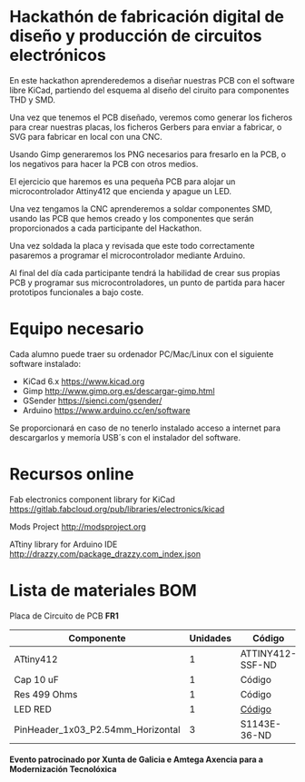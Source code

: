 # Hackathón de fabricación digital de diseño y producción de circuitos electrónicos

En este hackathon aprenderedemos a diseñar nuestras PCB con el software libre KiCad, partiendo del esquema al diseño del ciruito para componentes THD y SMD.

Una vez que tenemos el PCB diseñado, veremos como generar los ficheros para crear nuestras placas, los ficheros Gerbers para enviar a fabricar, o SVG para fabricar en local con una CNC.

Usando Gimp generaremos los PNG necesarios para fresarlo en la PCB, o los negativos para hacer la PCB con otros medios.

El ejercicio que haremos es una pequeña PCB para alojar un microcontrolador Attiny412 que encienda y apague un LED.

Una vez tengamos la CNC aprenderemos a soldar componentes SMD, usando las PCB que hemos creado y los componentes que serán proporcionados a cada participante del Hackathon.

Una vez soldada la placa y revisada que este todo correctamente pasaremos a programar el microcontrolador mediante Arduino.

Al final del día cada participante tendrá la habilidad de crear sus propias PCB y programar sus microcontroladores, un punto de partida para hacer prototipos funcionales a bajo coste.

# Equipo necesario

Cada alumno puede traer su ordenador PC/Mac/Linux con el siguiente software instalado:

- KiCad 6.x https://www.kicad.org
- Gimp http://www.gimp.org.es/descargar-gimp.html
- GSender https://sienci.com/gsender/
- Arduino https://www.arduino.cc/en/software

Se proporcionará en caso de no tenerlo instalado acceso a internet para descargarlos y memoría USB´s con el instalador del software.

# Recursos online

Fab electronics component library for KiCad https://gitlab.fabcloud.org/pub/libraries/electronics/kicad

Mods Project http://modsproject.org

ATtiny library for Arduino IDE http://drazzy.com/package_drazzy.com_index.json

# Lista de materiales BOM

Placa de Circuito de PCB **FR1**

| Componente | Unidades | Código | Tienda |
| ----- | ---- | ---- | ---- |
| ATtiny412 | 1 | ATTINY412-SSF-ND | [Digikey](https://www.digikey.es/en/products/detail/microchip-technology/ATTINY412-SSF/9947539) |
| Cap 10 uF | 1 | Código |  |
| Res 499 Ohms | 1 | Código | Digikey |
| LED RED | 1 | [Código](https://www.digikey.es/es/products/detail/qt-brightek-qtb/QBLP615-R/4814674) | [Digikey](https://www.digikey.es/es/products/detail/qt-brightek-qtb/QBLP615-R/4814674) |
| PinHeader_1x03_P2.54mm_Horizontal | 3 | S1143E-36-ND  | [Digikey](https://www.digikey.es/es/products/detail/sullins-connector-solutions/GBC36SGSN-M89/862355) |


#### Evento patrocinado por Xunta de Galicia e Amtega Axencia para a Modernización Tecnolóxica

